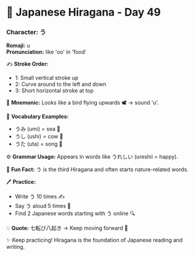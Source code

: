 # 📖 Japanese Hiragana - Day 49

### Character: う  
**Romaji:** u  
**Pronunciation:** like 'oo' in 'food'  

✍️ **Stroke Order:**  
- 1: Small vertical stroke up
- 2: Curve around to the left and down
- 3: Short horizontal stroke at top

📝 **Mnemonic:** Looks like a bird flying upwards 🕊️ → sound 'u'.  

📌 **Vocabulary Examples:**  
- うみ (umi) = sea 🌊
- うし (ushi) = cow 🐄
- うた (uta) = song 🎵

⚙️ **Grammar Usage:** Appears in words like うれしい (ureshii = happy).  

🎉 **Fun Fact:** う is the third Hiragana and often starts nature-related words.  

🖊️ **Practice:**  
- Write う 10 times ✍️
- Say う aloud 5 times 🎤
- Find 2 Japanese words starting with う online 🔍

💡 **Quote:** 七転び八起き → Keep moving forward 💪  

✨ Keep practicing! Hiragana is the foundation of Japanese reading and writing.
